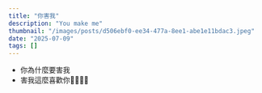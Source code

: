 ```yaml
---
title: "你害我"
description: "You make me"
thumbnail: "/images/posts/d506ebf0-ee34-477a-8ee1-abe1e11bdac3.jpeg"
date: "2025-07-09"
tags: []
---
```

- 你為什麼要害我
- 害我這麼喜歡你🤬🤬😭😭
